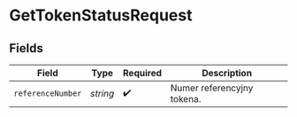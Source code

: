 # GetTokenStatusRequest


## Fields

| Field                      | Type                       | Required                   | Description                |
| -------------------------- | -------------------------- | -------------------------- | -------------------------- |
| `referenceNumber`          | *string*                   | :heavy_check_mark:         | Numer referencyjny tokena. |